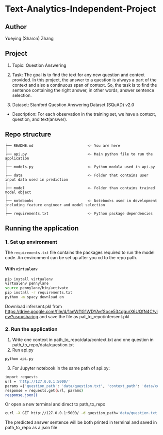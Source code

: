# Text-Analytics-Independent-Project

## Author
Yueying (Sharon) Zhang


## Project
1. Topic: Question Answering

2. Task: The goal is to find the text for any new question and context provided. In this project, the answer to a question is always a part of the context and also a continuous span of context. So, the task is to find the sentence containing the right answer, in other words, answer sentence selection.

3. Dataset: Stanford Question Answering Dataset (SQuAD) v2.0
- Description: For each observation in the training set, we have a context, question, and text(answer). 

## Repo structure 
```
├── README.md                         <- You are here
│
├── api.py                            <- Main python file to run the application
│
├── models.py                         <- Python modula used in api.py
│
├── data                              <- Folder that contains user input data used in prediction
│
├── model                             <- Folder than contains trained model object
│   
├── notebooks                         <- Notebooks used in development including feature engineer and model selection
│
├── requirements.txt                  <- Python package dependencies 
```

## Running the application 
### 1. Set up environment 
The `requirements.txt` file contains the packages required to run the model code. An environment can be set up after you cd to the repo path. 
#### With `virtualenv`
```bash
pip install virtualenv
virtualenv pennylane
source pennylane/bin/activate
pip install -r requirements.txt
python -m spacy download en
```
Download infersent.pkl from https://drive.google.com/file/d/1anWf1G1WDYAvfSoce534dgurX6UQfN4C/view?usp=sharing and save the file as pat_to_repo/infersent.pkl

### 2. Run the application
1. Write one context in path_to_repo/data/context.txt and one question in path_to_repo/data/question.txt
2. Run api.py
 ```bash
python api.py
 ```
3. For Jupyter notebook in the same path of api.py:
 ```bash
import requests
url = 'http://127.0.0.1:5000/'
params ={'question_path': 'data/question.txt', 'context_path': 'data/context.txt'}
response = requests.get(url, params)
response.json()
 ```
Or open a new terminal and direct to path_to_repo
 ```bash
curl -X GET http://127.0.0.1:5000/ -d question_path='data/question.txt' -d context_path='data/context.txt'
 ```
 
The predicted answer sentence will be both printed in terminal and saved in path_to_repo as a json file

